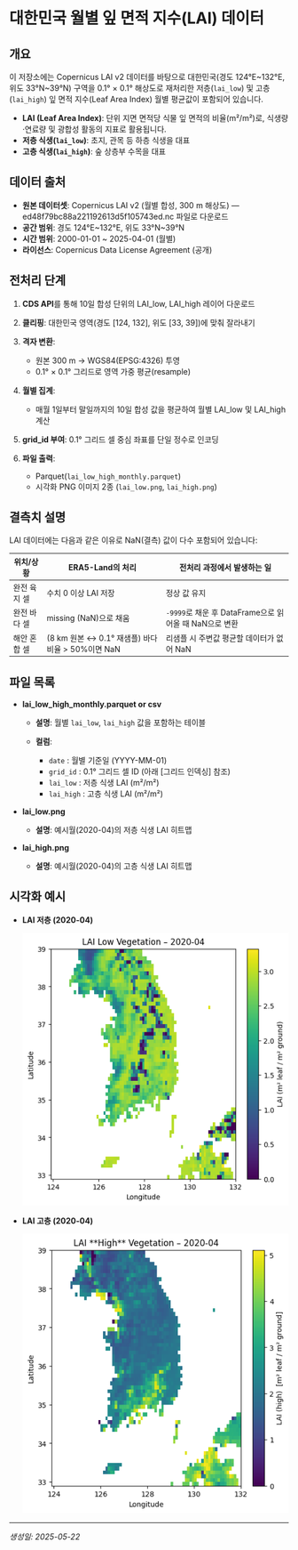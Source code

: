 # 대한민국 월별 잎 면적 지수(LAI) 데이터

## 개요

이 저장소에는 Copernicus LAI v2 데이터를 바탕으로 대한민국(경도 124°E~132°E, 위도 33°N~39°N) 구역을 0.1° × 0.1° 해상도로 재처리한 저층(`lai_low`) 및 고층(`lai_high`) 잎 면적 지수(Leaf Area Index) 월별 평균값이 포함되어 있습니다.

- **LAI (Leaf Area Index)**: 단위 지면 면적당 식물 잎 면적의 비율(m²/m²)로, 식생량·연료량 및 광합성 활동의 지표로 활용됩니다.
- **저층 식생(`lai_low`)**: 초지, 관목 등 하층 식생을 대표
- **고층 식생(`lai_high`)**: 숲 상층부 수목을 대표

## 데이터 출처

- **원본 데이터셋**: Copernicus LAI v2 (월별 합성, 300 m 해상도) — ed48f79bc88a221192613d5f105743ed.nc 파일로 다운로드
- **공간 범위**: 경도 124°E~132°E, 위도 33°N~39°N
- **시간 범위**: 2000-01-01 \~ 2025-04-01 (월별)
- **라이선스**: Copernicus Data License Agreement (공개)

## 전처리 단계

1. **CDS API**를 통해 10일 합성 단위의 LAI_low, LAI_high 레이어 다운로드
2. **클리핑**: 대한민국 영역(경도 \[124, 132], 위도 \[33, 39])에 맞춰 잘라내기
3. **격자 변환**:

   - 원본 300 m → WGS84(EPSG:4326) 투영
   - 0.1° × 0.1° 그리드로 영역 가중 평균(resample)

4. **월별 집계**:

   - 매월 1일부터 말일까지의 10일 합성 값을 평균하여 월별 LAI_low 및 LAI_high 계산

5. **grid_id 부여**: 0.1° 그리드 셀 중심 좌표를 단일 정수로 인코딩
6. **파일 출력**:

   - Parquet(`lai_low_high_monthly.parquet`)
   - 시각화 PNG 이미지 2종 (`lai_low.png`, `lai_high.png`)

## 결측치 설명

LAI 데이터에는 다음과 같은 이유로 NaN(결측) 값이 다수 포함되어 있습니다:

| 위치/상황    | ERA5-Land의 처리                                  | 전처리 과정에서 발생하는 일                            |
| ------------ | ------------------------------------------------- | ------------------------------------------------------ |
| 완전 육지 셀 | 수치 0 이상 LAI 저장                              | 정상 값 유지                                           |
| 완전 바다 셀 | missing (NaN)으로 채움                            | `-9999`로 채운 후 DataFrame으로 읽어올 때 NaN으로 변환 |
| 해안 혼합 셀 | (8 km 원본 ↔ 0.1° 재샘플) 바다 비율 > 50%이면 NaN | 리샘플 시 주변값 평균할 데이터가 없어 NaN              |

## 파일 목록

- **lai_low_high_monthly.parquet or csv**

  - **설명**: 월별 `lai_low`, `lai_high` 값을 포함하는 테이블
  - **컬럼**:

    - `date` : 월별 기준일 (YYYY-MM-01)
    - `grid_id` : 0.1° 그리드 셀 ID (아래 \[그리드 인덱싱] 참조)
    - `lai_low` : 저층 식생 LAI (m²/m²)
    - `lai_high` : 고층 식생 LAI (m²/m²)

- **lai_low\.png**

  - **설명**: 예시월(2020-04)의 저층 식생 LAI 히트맵

- **lai_high.png**

  - **설명**: 예시월(2020-04)의 고층 식생 LAI 히트맵

## 시각화 예시

- **LAI 저층 (2020-04)**

  ![LAI Low Vegetation – 2020-04](lai_low.png)

- **LAI 고층 (2020-04)**

  ![LAI High Vegetation – 2020-04](lai_high.png)

---

_생성일: 2025-05-22_
